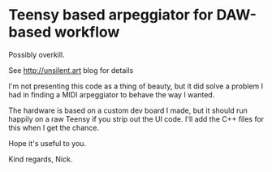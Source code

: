 # Teensy based arpeggiator for DAW-based workflow
Possibly overkill.

See http://unsilent.art blog for details

I'm not presenting this code as a thing of beauty, but it did solve a problem I had in finding a MIDI arpeggiator to behave the way I wanted.

The hardware is based on a custom dev board I made, but it should run happily on a raw Teensy if you strip out the UI code. I'll add the C++ files for this when I get the chance.

Hope it's useful to you.

Kind regards,
Nick.
